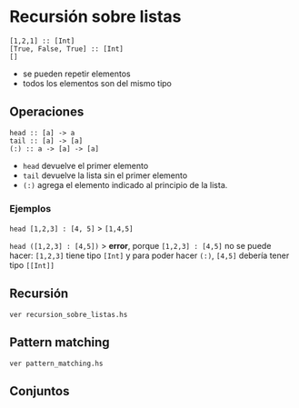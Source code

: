 # Recursión sobre listas

```
[1,2,1] :: [Int]
[True, False, True] :: [Int]
[]
```
* se pueden repetir elementos
* todos los elementos son del mismo tipo
 
## Operaciones

```
head :: [a] -> a      
tail :: [a] -> [a]      
(:) :: a -> [a] -> [a] 
```
* `head` devuelve el primer elemento
* `tail` devuelve la lista sin el primer elemento
* `(:)` agrega el elemento indicado al principio de la lista. 

### Ejemplos
`head [1,2,3] : [4, 5]` > `[1,4,5]`

`head ([1,2,3] : [4,5])` > **error**, porque `[1,2,3] : [4,5]` no se puede hacer: `[1,2,3]` tiene tipo `[Int]` y para poder hacer `(:)`,  `[4,5]` debería tener tipo `[[Int]]`

## Recursión

```
ver recursion_sobre_listas.hs
```

## Pattern matching

```
ver pattern_matching.hs
```

## Conjuntos


